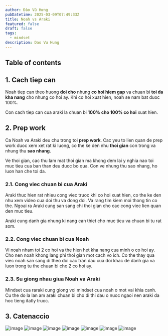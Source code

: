```yaml
---
author: Đào Vũ Hưng
pubDatetime: 2025-03-09T07:49:33Z
title: Noah vs Araki
featured: false
draft: false
tags:
  - mindset
description: Dao Vu Hung
---
```

## Table of contents
## 1. Cach tiep can
Noah tiep can theo huong **doi cho** nhung **co hoi hiem gap** va chuan bi **toi da kha nang** cho nhung co hoi ay. Khi co hoi xuat hien, noah se nam bat duoc 100%.

Con cach tiep can cua araki la chuan bi **100% cho 100% co hoi** xuat hien.
## 2. Prep work 
Ca Noah va Araki deu chu trong toi **prep work**. Cac yeu to lien quan de prep work duoc xem xet rat ki luong, co the ke den nhu **thoi gian** con trong va nhung thu **sao nhang**.

Ve thoi gian, cac thu lam mat thoi gian ma khong dem lai y nghia nao toi muc tieu cua ban than deu duoc bo qua. Con ve nhung thu sao nhang, ho luon han che toi da.
### 2.1. Cong viec chuan bi cua Araki
Araki thuc hien rat nhieu cong viec truoc khi co hoi xuat hien, co the ke den nhu xem video cua doi thu va dong doi. Va rang tim kiem moi thong tin co the. Ngoai ra Araki cung san sang chi thoi gian cho cac cong viec lien quan den muc tieu.

Araki cung danh gia nhung ki nang can thiet cho muc tieu va chuan bi tu rat som.
### 2.2. Cong viec chuan bi cua Noah
Vi noah nham toi 2 co hoi va the hien het kha nang cua minh o co hoi ay. Cho nen noah khong lang phi thoi gian mot cach vo ich. Co the thay qua viec noah san sang di theo doi cac tran dau cua doi khac de danh gia va luon trong tu the chuan bi cho 2 co hoi ay.
### 2.3. Su giong nhau giua Noah va Araki
Mindset cua raraki cung giong voi mindset cua noah o mot vai khia canh. Cu the do la lan am araki chuan bi cho di thi dau o nuoc ngaoi nen araki da hoc tieng itatly truoc. 
## 3. Catenaccio
![image](../../assets/images/image(10).jpg)
![image](../../assets/images/image(15).jpg)
![image](../../assets/images/image(11).jpg)
![image](../../assets/images/image(14).jpg)
![image](../../assets/images/image(13).jpg)
![image](../../assets/images/image(16).jpg)
![image](../../assets/images/image(17).jpg)